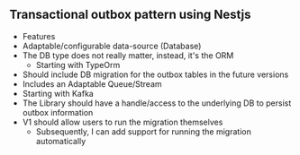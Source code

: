 ## Transactional outbox pattern using Nestjs

* Features
* Adaptable/configurable data-source (Database)
* The DB type does not really matter, instead, it's the ORM
  * Starting with TypeOrm
* Should include DB migration for the outbox tables in the future versions
* Includes an Adaptable Queue/Stream
* Starting with Kafka
* The Library should have a handle/access to the underlying DB to persist outbox information
* V1 should allow users to run the migration themselves
  * Subsequently, I can add support for running the migration automatically
